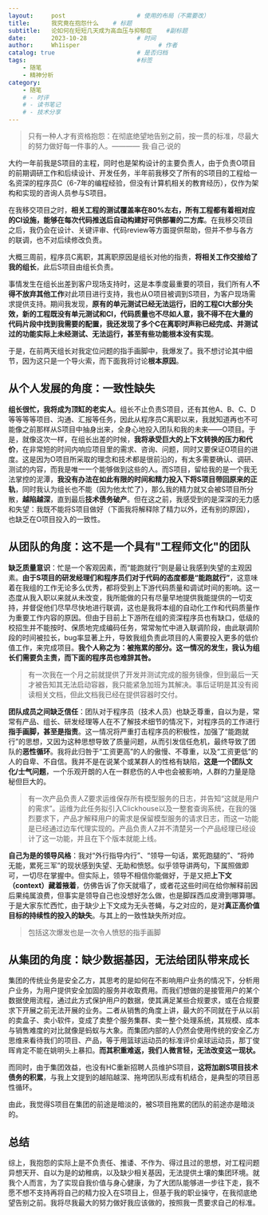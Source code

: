 ```yaml
---
layout:     post                    # 使用的布局（不需要改）
title:      我究竟在抱怨什么	# 标题 
subtitle:   论如何在短短几天成为高血压与抑郁症 	 #副标题
date:       2023-10-28              # 时间
author:     Wh1isper                      # 作者
catalog: true                       # 是否归档
tags:                               #标签
    - 随笔
    - 精神分析
category:
    - 随笔
    # - 时评
    # - 读书笔记
    # - 技术分享
---
```


> 只有一种人才有资格抱怨：在彻底绝望地告别之前，按一贯的标准，尽最大的努力做好每一件事的人。———— 我·自己·说的

大约一年前我是S项目的主程，同时也是架构设计的主要负责人，由于负责O项目的前期调研工作和后续设计、开发任务，半年前我移交了所有的S项目的工程给一名资深的程序员C（6-7年的编程经验，但没有计算机相关的教育经历），仅作为架构和实现的咨询人员参与S项目。

在我移交项目之时，**相关工程的测试覆盖率在80%左右，所有工程都有着相对应的CI设施，能够在每次代码推送后自动构建好可供部署的二方库**。在我移交项目之后，我仍会在设计、关键评审、代码review等方面提供帮助，但并不参与各方的联调，也不对后续修改负责。

大概三周前，程序员C离职，其离职原因是组长对他的指责，**将相关工作交接给了我的组长**，此后S项目由组长负责。

事情发生在组长出差到客户现场支持时，这是本季度最重要的项目，我们所有人**不得不放弃其他工作**对此项目进行支持，我也从O项目被调到S项目，为客户现场需求提供支持。期间我发现，**原有的单元测试已经无法运行，旧的工程CI大部分失效，新的工程既没有单元测试和CI，代码质量也不尽如人意，我不得不在大量的代码片段中找到我需要的配置，我还发现了多个C在离职时声称已经完成、并测试过的功能实际上未经测试、无法运行，甚至有些功能根本没有实现**。

于是，在前两天组长对我定位问题的指手画脚中，我爆发了。我不想讨论其中细节，因为这只是一个导火索，而下面我将讨论**根本原因**。

## 从个人发展的角度：一致性缺失

**组长很忙，我将成为顶缸的老实人**。组长不止负责S项目，还有其他A、B、C、D等等等等项目、沟通、汇报等任务，因此从程序员C离职以来，我就知道再也不可能像之前那样从S项目中抽身出来，全身心地投入团队和我的未来——O项目。于是，就像这次一样，在组长出差的时候，**我将承受巨大的上下文转换的压力和代价**，在非常短的时间内响应项目里的需求、咨询、问题，同时又要保证O项目的进度。这是因为O项目所采取的理念和技术都是很前沿的，有太多需要确认、调研、测试的内容，而我是唯一一个能够做到这些的人。而S项目，留给我的是一个我无法掌控的泥潭，**我没有办法在如此有限的时间和精力投入下将S项目带回原来的正轨**，同时我认为组长也不能（因为他太忙了），那么我的精力就又会被S项目所分散，**越陷越深**，直到最后**技术债务破产**。但在这之前，我感受到的是深深的无力感和失望：我既不能将S项目做好（下面我将解释除了精力以外，还有别的原因），也缺乏在O项目投入的一致性。

## 从团队的角度：这不是一个具有"工程师文化"的团队

**缺乏质量意识**：忙是一个客观因素，而“能跑就行”则是最让我感到失望的主观因素。**由于S项目的研发经理们和程序员们对于代码的态度都是“能跑就行”**，这意味着在我组的工作无论多么优秀，都将受到上下游代码质量和调试时间的影响。这一态度从我入职以来就从未改变，我所能做的只有尽量早地提供我能提供的一切支持，并督促他们尽早尽快地进行联调，这也是我将本组的自动化工作和代码质量作为重要工作内容的原因。但由于目前上下游所在组的资深程序员也有缺口，低级的校招生并不能按时、保质地完成编码任务，常常匆忙中进入联调阶段，由此联调阶段的时间被拉长，bug率显著上升，导致我组负责此项目的人需要投入更多的低价值工作，来完成项目。**我个人称之为：被拖累的部分。这一情况的发生，我认为组长们需要负主责，而下面的程序员也难辞其咎。**

> 有一次我在一个月之前就提供了开发并测试完成的服务镜像，但到最后一天才被告知其无法启动容器，我只能紧急加班为其解决。事后证明是其没有阅读相关文档，但此文档我已经在提供容器时交付。

**团队成员之间缺乏信任**：团队对于程序员（技术人员）也缺乏尊重，自以为是，常常有产品、组长、研发经理等人在不了解技术细节的情况下，对程序员的工作进行**指手画脚，甚至是指责**。这一情况将严重打击程序员的积极性，加强了“能跑就行”的思想，又因为这种思想导致了质量问题，从而引发信任危机，最终导致了团队的**恶性循环**。我将此归咎于“工资更高”的人的傲慢、不尊重，以及“工资更低”的人的自卑、不自信。我并不是在说某个或某群人的性格有缺陷，**这是一个团队文化/士气问题**，一个乐观开朗的人在一群悲伤的人中也会被影响，人群的力量是隐秘但巨大的。

> 有一次产品负责人Z要求运维保存所有模型服务的日志，并告知“这就是用户的需求”。运维为此任务拟引入Clickhouse以及一整套查询系统，在我的强烈要求下，产品才解释用户的需求是保留模型服务的请求日志，而这一功能是已经通过边车代理实现的。产品负责人Z并不清楚另一个产品经理已经设计了这一功能，并且在下个版本就能上线。

**自己为是的领导风格**：我对“外行指导内行”、“领导一句话，累死跑腿的”、“将帅无能，累死三军”的现状感到失望、无助和愤怒。似乎领导讲两句，下属照做即可，一切尽在掌握中。但实际上，领导不相信你能做好，于是又把**上下文（context）藏着掖着**，仿佛告诉了你天就塌了，或者花这些时间在给你解释前因后果纯属浪费，但事实是领导自己也没想好怎么做，也是脚踩西瓜皮滑到哪算哪。于是大家东忙西忙，由于缺少上下文成为无头苍蝇，与之对应的，是对**真正高价值目标的持续性的投入的缺失**。与其上的一致性缺失所对应。

> 包括这次爆发也是一次令人愤怒的指手画脚

## 从集团的角度：缺少数据基因，无法给团队带来成长

集团的传统业务是安全乙方，其思考的是如何在不影响用户业务的情况下，分析用户业务，为用户提供安全加固的服务并收取费用。而我们想做的是接管用户的某个数据使用流程，通过此方式保护用户的数据，使其满足某些合规要求，或在合规要求下开展之前无法开展的业务。二者从销售的角度上讲，最大的不同就在于从以前的卖盒子、卖小软件，变成了卖整个服务集群、卖一整个处理系统，其规模、成本与销售难度的对比就像是蚂蚁与大象。而集团内部的人仍然会使用传统的安全乙方思维来看待我们的项目、产品，等于用篮球运动员的标准评价桌球运动员，那丁俊晖肯定不能在姚明头上暴扣。**而其积重难返，我们人微言轻，无法改变这一现状。**

而同时，由于集团效益，也没有HC重新招聘人员维护S项目，**这将加剧S项目技术债务的积累**，与我上文提到的越陷越深、拖垮团队形成有机结合，是典型的项目恶性循环。

由此，我觉得S项目在集团的前途是暗淡的，被S项目拖累的团队的前途亦是暗淡的。

## 总结

综上，我抱怨的实际上是不负责任、推诿、不作为、得过且过的思想，对工程问题异想天开、自以为是的幼稚病，以及缺少相关基因，无法提供土壤的集团环境。就我个人而言，为了实现自我价值与身心健康，为了大团队能够进一步往下走，我不愿不想不支持再将自己的精力投入在S项目上，但基于我的职业操守，在我彻底绝望告别之前。我将尽我最大的努力做好我应该做的，按照我一贯要求自己的标准。